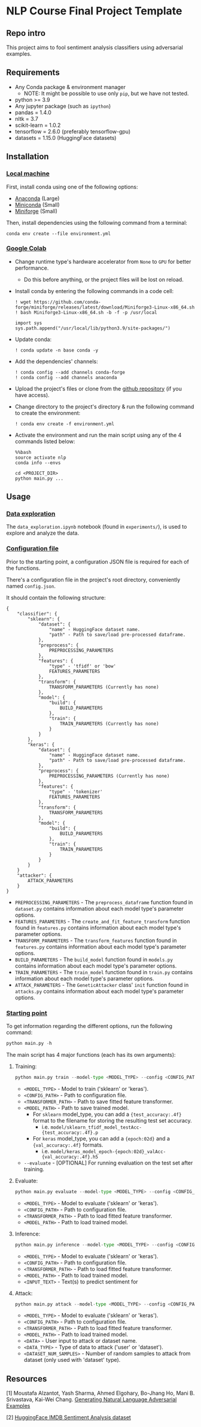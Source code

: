 # NLP Course Final Project Template

## Repo intro
This project aims to fool sentiment analysis classifiers using adversarial examples.

## Requirements
* Any Conda package & environment manager
    * NOTE: It might be possible to use only `pip`, but we have not tested.
* python >= 3.9
* Any jupyter package (such as `ipython`)
* pandas = 1.4.0
* nltk = 3.7
* scikit-learn = 1.0.2
* tensorflow = 2.6.0 (preferably tensorflow-gpu)
* datasets = 1.15.0 (HuggingFace datasets)

## Installation

### <ins>Local machine</ins>
First, install conda using one of the following options:
* [Anaconda](https://www.anaconda.com/) (Large)
* [Miniconda](https://docs.conda.io/en/latest/miniconda.html) (Small)
* [Miniforge](https://github.com/conda-forge/miniforge/releases) (Small)

Then, install dependencies using the following command from a terminal:
```
conda env create --file environment.yml
```

### <ins>Google Colab</ins>
- Change runtime type's hardware accelerator from `None` to `GPU` for better performance.
    - Do this before anything, or the project files will be lost on reload.

- Install conda by entering the following commands in a code cell:
    ```jupyter cell
    ! wget https://github.com/conda-forge/miniforge/releases/latest/download/Miniforge3-Linux-x86_64.sh
    ! bash Miniforge3-Linux-x86_64.sh -b -f -p /usr/local

    import sys
    sys.path.append("/usr/local/lib/python3.9/site-packages/")
    ```

- Update conda:
    ```jupyter cell
    ! conda update -n base conda -y
    ```

- Add the dependencies' channels:
    ```jupyter cell
    ! conda config --add channels conda-forge
    ! conda config --add channels anaconda
    ```

- Upload the project's files or clone from the [github repository](https://github.com/SSJRicer/NLP-Adversarial-Examples.git) (if you have access).

- Change directory to the project's directory & run the following command to create the environment:
    ```jupyter cell
    ! conda env create -f environment.yml
    ```

- Activate the environment and run the main script using any of the 4 commands listed below:
    ```jupyter cell
    %%bash
    source activate nlp
    conda info --envs

    cd <PROJECT_DIR>
    python main.py ...
    ```



## Usage

### <ins>Data exploration</ins>
The `data_exploration.ipynb` notebook (found in `experiments/`), is used to explore and analyze the data.

### <ins>Configuration file</ins>

Prior to the starting point, a configuration JSON file is required for each of the functions.

There's a configuration file in the project's root directory, conveniently named `config.json`.

It should contain the following structure:
```config
{
    "classifier": {
        "sklearn": {
            "dataset": {
                "name" - HuggingFace dataset name.
                "path" - Path to save/load pre-processed dataframe.
            },
            "preprocess": {
                PREPROCESSING_PARAMETERS
            },
            "features": {
                "type" - 'tfidf' or 'bow'
                FEATURES_PARAMETERS
            },
            "transform": {
                TRANSFORM_PARAMETERS (Currently has none)
            },
            "model": {
                "build": {
                    BUILD_PARAMETERS
                },
                "train": {
                    TRAIN_PARAMETERS (Currently has none)
                }
            }
        },
        "keras": {
            "dataset": {
                "name" - HuggingFace dataset name.
                "path" - Path to save/load pre-processed dataframe.
            },
            "preprocess": {
                PREPROCESSING_PARAMETERS (Currently has none)
            },
            "features": {
                "type" - 'tokenizer'
                FEATURES_PARAMETERS
            },
            "transform": {
                TRANSFORM_PARAMETERS
            },
            "model": {
                "build": {
                    BUILD_PARAMETERS
                },
                "train": {
                    TRAIN_PARAMETERS
                }
            }
        }
    }
    "attacker": {
        ATTACK_PARAMETERS
    }
}
```
* `PREPROCESSING_PARAMETERS` - The `preprocess_dataframe` function found in `dataset.py` contains information about each model type's parameter options.
* `FEATURES_PARAMETERS` - The `create_and_fit_feature_transform` function found in `features.py` contains information about each model type's parameter options.
* `TRANSFORM_PARAMETERS` - The `transform_features` function found in `features.py` contains information about each model type's parameter options.
* `BUILD_PARAMETERS` - The `build_model` function found in `models.py` contains information about each model type's parameter options.
* `TRAIN_PARAMETERS` - The `train_model` function found in `train.py` contains information about each model type's parameter options.
* `ATTACK_PARAMETERS` - The `GeneticAttacker` class' `init` function found in `attacks.py` contains information about each model type's parameter options.

### <ins>Starting point</ins>

To get information regarding the different options, run the following command:
```python
python main.py -h
```

The main script has 4 major functions (each has its own arguments):
1. Training:
    ```python
    python main.py train --model-type <MODEL_TYPE> --config <CONFIG_PATH> --feature-transformer-path <TRANSFORMER_PATH> --model-path <MODEL_PATH> [--evaluate]
    ```
    * `<MODEL_TYPE>` - Model to train ('sklearn' or 'keras').
    * `<CONFIG_PATH>` - Path to configuration file.
    * `<TRANSFORMER_PATH>` - Path to save fitted feature transformer.
    * `<MODEL_PATH>` - Path to save trained model.
        * For `sklearn` model_type, you can add a `{test_accuracy:.4f}` format to the filename for storing the resulting test set accuracy.
            * i.e. `model/sklearn_tfidf_model_testAcc-{test_accuracy:.4f}.p`
        * For `keras` model_type, you can add a `{epoch:02d}` and a `{val_accuracy:.4f}` formats.
            * i.e. `model/keras_model_epoch-{epoch:02d}_valAcc-{val_accuracy:.4f}.h5`
    * `--evaluate` - [OPTIONAL] For running evaluation on the test set after training.

2. Evaluate:
    ```python
    python main.py evaluate --model-type <MODEL_TYPE> --config <CONFIG_PATH> --feature-transformer-path <TRANSFORMER_PATH> --model-path <MODEL_PATH>
    ```
    * `<MODEL_TYPE>` - Model to evaluate ('sklearn' or 'keras').
    * `<CONFIG_PATH>` - Path to configuration file.
    * `<TRANSFORMER_PATH>` - Path to load fitted feature transformer.
    * `<MODEL_PATH>` - Path to load trained model.

3. Inference:
    ```python
    python main.py inference --model-type <MODEL_TYPE> --config <CONFIG_PATH> --feature-transformer-path <TRANSFORMER_PATH> --model-path <MODEL_PATH> --input <INPUT_TEXT>
    ```
    * `<MODEL_TYPE>` - Model to evaluate ('sklearn' or 'keras').
    * `<CONFIG_PATH>` - Path to configuration file.
    * `<TRANSFORMER_PATH>` - Path to load fitted feature transformer.
    * `<MODEL_PATH>` - Path to load trained model.
    * `<INPUT_TEXT>` - Text(s) to predict sentiment for

4. Attack:
    ```python
    python main.py attack --model-type <MODEL_TYPE> --config <CONFIG_PATH> --feature-transformer-path <TRANSFORMER_PATH> --model-path <MODEL_PATH> --data <DATA> --data-type <DATA_TYPE> --num-samples <DATASET_NUM_SAMPLES>
    ```
    * `<MODEL_TYPE>` - Model to evaluate ('sklearn' or 'keras').
    * `<CONFIG_PATH>` - Path to configuration file.
    * `<TRANSFORMER_PATH>` - Path to load fitted feature transformer.
    * `<MODEL_PATH>` - Path to load trained model.
    * `<DATA>` - User input to attack or dataset name.
    * `<DATA_TYPE>` - Type of data to attack ('user' or 'dataset').
    * `<DATASET_NUM_SAMPLES>` - Number of random samples to attack from dataset (only used with 'dataset' type).

## Resources
[1] Moustafa Alzantot, Yash Sharma, Ahmed Elgohary, Bo-Jhang Ho, Mani B. Srivastava, Kai-Wei Chang.
[Generating Natural Language Adversarial Examples](https://arxiv.org/pdf/1804.07998.pdf)

[2] [HuggingFace IMDB Sentiment Analysis dataset](https://huggingface.co/datasets/viewer/?dataset=imdb)